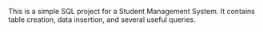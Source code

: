 This is a simple SQL project for a Student Management System. It contains table creation, data insertion, and several useful queries.
